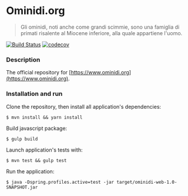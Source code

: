 # Ominidi.org
> Gli ominidi, noti anche come grandi scimmie, sono una famiglia di primati risalente al Miocene inferiore, alla quale appartiene l'uomo.

[![Build Status](https://travis-ci.org/ominidi/ominidi-web.svg?branch=master)](https://travis-ci.org/ominidi/ominidi-web) [![codecov](https://codecov.io/gh/ominidi/ominidi-web/branch/master/graph/badge.svg)](https://codecov.io/gh/ominidi/ominidi-web)

### Description

The official repository for [https://www.ominidi.org](https://www.ominidi.org).  

### Installation and run

Clone the repository, then install all application's dependencies:

    $ mvn install && yarn install
    
Build javascript package:

    $ gulp build

Launch application's tests with:

	$ mvn test && gulp test

Run the application:

	$ java -Dspring.profiles.active=test -jar target/ominidi-web-1.0-SNAPSHOT.jar 
	
